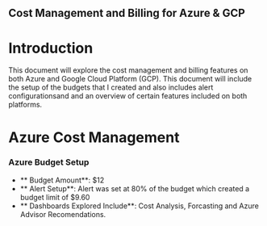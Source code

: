 ## Cost Management and Billing for Azure & GCP ##

# Introduction #

  This document will explore the cost management and billing features on both Azure and Google Cloud Platform (GCP). 
  This document will include the setup of the budgets that I created and also includes alert configurationsand and an overview of certain features included on both platforms.

# Azure Cost Management #

### Azure Budget Setup ###

- ** Budget Amount**: $12
- ** Alert Setup**: Alert was set at 80% of the budget which created a budget limit of $9.60
- ** Dashboards Explored Include**: Cost Analysis, Forcasting and Azure Advisor Recomendations.


  
